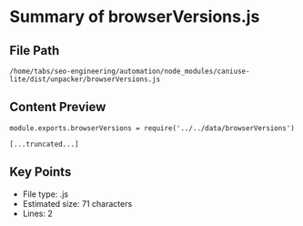# Summary of browserVersions.js
  
## File Path
`/home/tabs/seo-engineering/automation/node_modules/caniuse-lite/dist/unpacker/browserVersions.js`

## Content Preview
```
module.exports.browserVersions = require('../../data/browserVersions')

[...truncated...]
```

## Key Points
- File type: .js
- Estimated size: 71 characters
- Lines: 2
